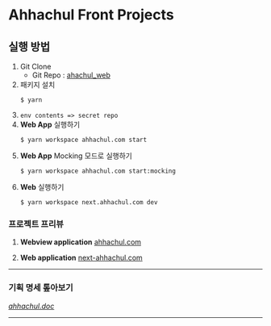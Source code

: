 # Ahhachul Front Projects

## 실행 방법

1. Git Clone
   - Git Repo : [ahachul_web](https://github.com/ahachulTeam/ahachul_web)
2. 패키지 설치
   ```shell
   $ yarn
   ```
3. `env contents => secret repo`
4. **Web App** 실행하기
   ```shell
   $ yarn workspace ahhachul.com start
   ```
5. **Web App** Mocking 모드로 실행하기
   ```shell
   $ yarn workspace ahhachul.com start:mocking
   ```
6. **Web** 실행하기
   ```shell
   $ yarn workspace next.ahhachul.com dev
   ```

### 프로젝트 프리뷰

1. **Webview application**
   [ahhachul.com](https://ahhachul-com.vercel.app/)

2. **Web application**
   [next-ahhachul.com](https://next-ahhachul-com.vercel.app/)

---

### 기획 명세 톺아보기

_[ahhachul.doc](https://ahhachul.notion.site/9436714083ce409d98e936973099631e)_

---
